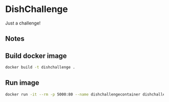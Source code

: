 # DishChallenge

Just a challenge!

## Notes

## Build docker image

~~~bash
docker build -t dishchallenge .
~~~

## Run image

~~~bash
docker run -it --rm -p 5000:80 --name dishchallengecontainer dishchallenge
~~~
